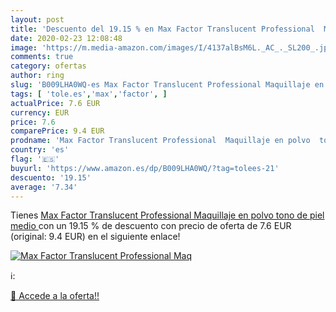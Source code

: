 ```yaml
---
layout: post
title: 'Descuento del 19.15 % en Max Factor Translucent Professional  Maq'
date: 2020-02-23 12:08:48
image: 'https://m.media-amazon.com/images/I/4137alBsM6L._AC_._SL200_.jpg'
comments: true
category: ofertas
author: ring
slug: 'B009LHA0WQ-es Max Factor Translucent Professional Maquillaje en polvo...'
tags: [ 'tole.es','max','factor', ]
actualPrice: 7.6 EUR
currency: EUR
price: 7.6
comparePrice: 9.4 EUR
prodname: 'Max Factor Translucent Professional  Maquillaje en polvo  tono de piel medio '
country: 'es'
flag: '🇪🇸'
buyurl: 'https://www.amazon.es/dp/B009LHA0WQ/?tag=tolees-21'
descuento: '19.15'
average: '7.34'
---
```


Tienes [Max Factor Translucent Professional  Maquillaje en polvo  tono de piel medio ](https://www.amazon.es/dp/B009LHA0WQ/?tag=tolees-21) con un 19.15 % de descuento con precio de oferta de 7.6 EUR (original: 9.4 EUR) en el siguiente enlace!

[![Max Factor Translucent Professional  Maq](https://m.media-amazon.com/images/I/4137alBsM6L._AC_._SL200_.jpg)](https://www.amazon.es/dp/B009LHA0WQ/?tag=tolees-21)

ℹ️:


[🛒 Accede a la oferta!!](https://www.amazon.es/dp/B009LHA0WQ/?tag=tolees-21)
